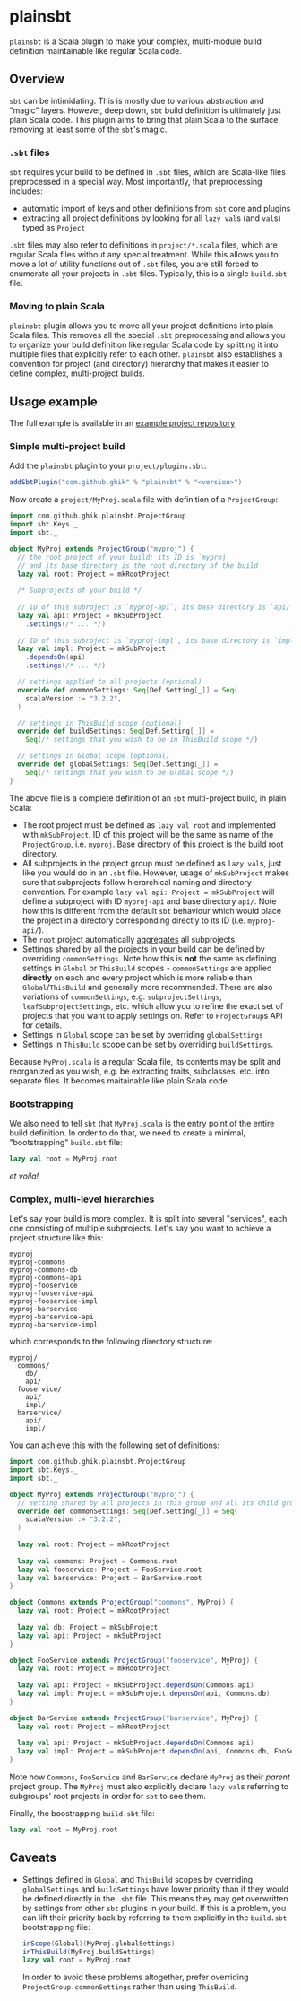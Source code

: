# plainsbt

`plainsbt` is a Scala plugin to make your complex, multi-module build definition maintainable like regular Scala code.

## Overview

`sbt` can be intimidating. This is mostly due to various abstraction and "magic" layers. However, deep down, `sbt` build definition is ultimately just plain Scala code. This plugin aims to bring that plain Scala to the surface, removing at least some of the `sbt`'s magic.

### `.sbt` files

`sbt` requires your build to be defined in `.sbt` files, which are Scala-like files preprocessed in a special way. Most importantly, that preprocessing includes:

* automatic import of keys and other definitions from `sbt` core and plugins
* extracting all project definitions by looking for all `lazy val`s (and `val`s) typed as `Project`

`.sbt` files may also refer to definitions in `project/*.scala` files, which are regular Scala files without any special treatment. While this allows you to move a lot of utility functions out of `.sbt` files, you are still forced to enumerate all your projects in `.sbt` files. Typically, this is a single `build.sbt` file.

### Moving to plain Scala

`plainsbt` plugin allows you to move all your project definitions into plain Scala files. This removes all the special `.sbt` preprocessing and allows you to organize your build definition like regular Scala code by splitting it into multiple files that explicitly refer to each other. `plainsbt` also establishes a convention for project (and directory) hierarchy that makes it easier to define complex, multi-project builds.

## Usage example

The full example is available in an [example project repository](https://github.com/ghik/plainsbt-example)

### Simple multi-project build

Add the `plainsbt` plugin to your `project/plugins.sbt`:

```scala
addSbtPlugin("com.github.ghik" % "plainsbt" % "<version>")
```

Now create a `project/MyProj.scala` file with definition of a `ProjectGroup`:

```scala
import com.github.ghik.plainsbt.ProjectGroup
import sbt.Keys._
import sbt._

object MyProj extends ProjectGroup("myproj") {
  // the root project of your build; its ID is `myproj` 
  // and its base directory is the root directory of the build
  lazy val root: Project = mkRootProject
  
  /* Subprojects of your build */
  
  // ID of this subroject is `myproj-api`, its base directory is `api/`
  lazy val api: Project = mkSubProject
    .settings(/* ... */)
  
  // ID of this subroject is `myproj-impl`, its base directory is `impl/`
  lazy val impl: Project = mkSubProject
    .dependsOn(api)
    .settings(/* ... */)

  // settings applied to all projects (optional)
  override def commonSettings: Seq[Def.Setting[_]] = Seq(
    scalaVersion := "3.2.2",
  )

  // settings in ThisBuild scope (optional)
  override def buildSettings: Seq[Def.Setting[_]] =
    Seq(/* settings that you wish to be in ThisBuild scope */)

  // settings in Global scope (optional)
  override def globalSettings: Seq[Def.Setting[_]] = 
    Seq(/* settings that you wish to be Global scope */)
}
```

The above file is a complete definition of an `sbt` multi-project build, in plain Scala:

* The root project must be defined as `lazy val root` and implemented with `mkSubProject`. ID of this project will be the same as name of the `ProjectGroup`, i.e. `myproj`. Base directory of this project is the build root directory.
* All subprojects in the project group must be defined as `lazy val`s, just like you would do in an `.sbt` file. However, usage of `mkSubProject` makes sure that subprojects follow hierarchical naming and directory convention.
  For example `lazy val api: Project = mkSubProject` will define a subproject with ID `myproj-api` and base directory `api/`. Note how this is different from the default `sbt` behaviour which would place the project in a directory corresponding directly to its ID (i.e. `myproj-api/`).
* The `root` project automatically [aggregates](https://www.scala-sbt.org/1.x/docs/Multi-Project.html#Aggregation) all subprojects.
* Settings shared by all the projects in your build can be defined by overriding `commonSettings`. 
  Note how this is **not** the same as defining settings in `Global` or `ThisBuild` scopes - `commonSettings` are applied **directly** on each and every project which is more reliable than `Global`/`ThisBuild` and generally more recommended.
  There are also variations of `commonSettings`, e.g. `subprojectSettings`, `leafSubprojectSettings`, etc. which allow you to refine the exact set of projects that you want to apply settings on. Refer to `ProjectGroup`s API for details.
* Settings in `Global` scope can be set by overriding `globalSettings`
* Settings in `ThisBuild` scope can be set by overriding `buildSettings`.

Because `MyProj.scala` is a regular Scala file, its contents may be split and reorganized as you wish, e.g. be extracting traits, subclasses, etc. into separate files. It becomes maitainable like plain Scala code.

### Bootstrapping

We also need to tell `sbt` that `MyProj.scala` is the entry point of the entire build definition. In order to do that, we need to create a minimal, "bootstrapping" `build.sbt` file:

```scala
lazy val root = MyProj.root
```

_et voila!_

### Complex, multi-level hierarchies

Let's say your build is more complex. It is split into several "services", each one consisting of multiple subprojects. Let's say you want to achieve a project structure like this:

```
myproj
myproj-commons
myproj-commons-db
myproj-commons-api
myproj-fooservice
myproj-fooservice-api
myproj-fooservice-impl
myproj-barservice
myproj-barservice-api
myproj-barservice-impl
```

which corresponds to the following directory structure:

```
myproj/
  commons/
    db/
    api/
  fooservice/
    api/
    impl/
  barservice/
    api/
    impl/
```

You can achieve this with the following set of definitions:

```scala
import com.github.ghik.plainsbt.ProjectGroup
import sbt.Keys._
import sbt._

object MyProj extends ProjectGroup("myproj") {
  // setting shared by all projects in this group and all its child groups
  override def commonSettings: Seq[Def.Setting[_]] = Seq(
    scalaVersion := "3.2.2",
  )
  
  lazy val root: Project = mkRootProject
  
  lazy val commons: Project = Commons.root
  lazy val fooservice: Project = FooService.root
  lazy val barservice: Project = BarService.root
}

object Commons extends ProjectGroup("commons", MyProj) {
  lazy val root: Project = mkRootProject
  
  lazy val db: Project = mkSubProject
  lazy val api: Project = mkSubProject
}

object FooService extends ProjectGroup("fooservice", MyProj) {
  lazy val root: Project = mkRootProject
  
  lazy val api: Project = mkSubProject.dependsOn(Commons.api)
  lazy val impl: Project = mkSubProject.depensOn(api, Commons.db)
}

object BarService extends ProjectGroup("barservice", MyProj) {
  lazy val root: Project = mkRootProject
  
  lazy val api: Project = mkSubProject.dependsOn(Commons.api)
  lazy val impl: Project = mkSubProject.depensOn(api, Commons.db, FooService.api)
}
```

Note how `Commons`, `FooService` and `BarService` declare `MyProj` as their _parent_ project group. The `MyProj` must also explicitly declare `lazy val`s referring to subgroups' root projects in order for `sbt` to see them.

Finally, the boostrapping `build.sbt` file:

```scala
lazy val root = MyProj.root
```

## Caveats

* Settings defined in `Global` and `ThisBuild` scopes by overriding `globalSettings` and `buildSettings` have lower priority than if they would be defined directly in the `.sbt` file. This means they may get overwritten by settings from other `sbt` plugins in your build. If this is a problem, you can lift their priority back by referring to them explicitly in the `build.sbt` bootstrapping file:

  ```scala
  inScope(Global)(MyProj.globalSettings)
  inThisBuild(MyProj.buildSettings)
  lazy val root = MyProj.root
  ```

  In order to avoid these problems altogether, prefer overriding `ProjectGroup.commonSettings` rather than using `ThisBuild`.
